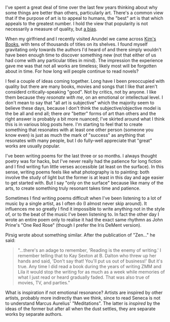 I've spent a great deal of time over the last few years thinking about why some things are better than others, particularly art. There's a common view that if the purpose of art is to appeal to humans, the "best" art is that which appeals to the greatest number. I hold the view that popularity is not necessarily a measure of quality, but [a bias](/some-quality-biases/).

When my girlfriend and I recently visited Arundel we came across [Kim's Books](https://www.kimsbookshops.co.uk/arundel/), with tens of thousands of titles on its shelves. I found myself gravitating only towards the authors I'd heard of and there simply wouldn't have been enough time to discover something new (not that either of us had come with any particular titles in mind). The impression the experience gave me was that not all works are timeless; likely most will be forgotten about in time. For how long will people continue to read novels?

I feel a couple of ideas coming together. Long have I been preoccupied with quality but there are many books, movies and songs that I like that aren't considerd critically-speaking "good". Not by critics, not by anyone. I like them because they *resonate with me*, on an emotional or intellectual level. I don't mean to say that "all art is subjective" which the majority seem to believe these days, because I don't think the subjective/objective model is the be all and end all; there _are_ "better" forms of art than others and the right answer is probably a bit more nuanced; I've skirted around what I think this is in various blog posts here. I'm starting to feel that to create something that resonates with at least one other person (someone you know even) is just as much the mark of "success" as anything that resonates with many people, but I do fully-well appreciate that "great" works are usually popular.

I've been writing poems for the last three or so months. I always thought poetry was for hacks, but I've never really had the patience for long fiction and I find writing fun little verses accessible (at least on the surface). In this sense, writing poems feels like what photography is to painting: both involve the study of light but the former is at least in this day and age easier to get started with. But I say "only on the surface" because like many of the arts, to create something truly resonant takes time and patience.

Sometimes I find writing poems difficult when I've been listening to a lot of music by a single artist, as I often do (I almost never skip around). It influences me so greatly I find it impossible to write anything not in the style of, or to the beat of the music I've been listening to. In fact the other day I wrote an entire poem only to realise it had the exact same rhythmn as John Prine's "One Red Rose" (though I prefer the Iris DeMent version).

Pirsig wrote about something similar. After the publication of "Zen..." he said:
> "...there's an adage to remember, 'Reading is the enemy of writing.' I remember telling that to Kay Sexton at B. Dalton who threw up her hands and said, 'Don't say that! You'll put us out of business!' But it's true. Any time I did read a book during the years of writing ZMM and Lila it would stop the writing for as much as a week while memories of what I just read or heard gradually faded. That was also true of movies, TV, and parties."

What is inspiration if not emotional resonance? Artists are inspired by other artists, probably more indirectly than we think, since to read Seneca is not to understand Marcus Aurelius' "Meditations". The latter is _inspired_ by the ideas of the former but after all when the dust settles, they are separate works by separate authors.
